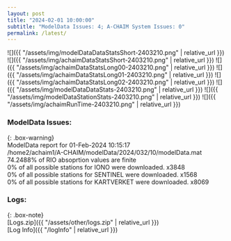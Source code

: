 ```yaml
---
layout: post
title: "2024-02-01 10:00:00"
subtitle: "ModelData Issues: 4; A-CHAIM System Issues: 0"
permalink: /latest/
---
```


![]({{ "/assets/img/modelDataDataStatsShort-2403210.png" | relative_url }})
![]({{ "/assets/img/achaimDataStatsShort-2403210.png" | relative_url }})
![]({{ "/assets/img/achaimDataStatsLong00-2403210.png" | relative_url }})
![]({{ "/assets/img/achaimDataStatsLong01-2403210.png" | relative_url }})
![]({{ "/assets/img/achaimDataStatsLong02-2403210.png" | relative_url }})
![]({{ "/assets/img/modelDataDataStats-2403210.png" | relative_url }})
![]({{ "/assets/img/modelDataStationStats-2403210.png" | relative_url }})
![]({{ "/assets/img/achaimRunTime-2403210.png" | relative_url }})


### ModelData Issues:  
  
{: .box-warning}  
 ModelData report for 01-Feb-2024 10:15:17   
 /home2/achaim1/A-CHAIM/modelData/2024/032/10/modelData.mat   
 74.2488% of RIO absoprtion values are finite   
 0% of all possible stations for IONO were downloaded. x3848   
 0% of all possible stations for SENTINEL were downloaded. x1568   
 0% of all possible stations for KARTVERKET were downloaded. x8069   
  


### Logs:  
  
{: .box-note}  
[Logs.zip]({{ "/assets/other/logs.zip" | relative_url }})  
[Log Info]({{ "/logInfo" | relative_url }})  
